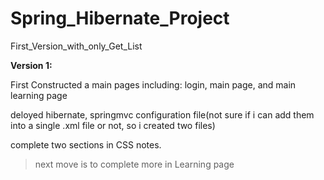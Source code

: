 # Spring_Hibernate_Project
First_Version_with_only_Get_List

**Version 1:**


First Constructed a main pages including: login, main page, and main learning page

deloyed hibernate, springmvc configuration file(not sure if i can add them into a single .xml file or not, so i created two files)

complete two sections in CSS notes. 
>next move is to complete more in Learning page

